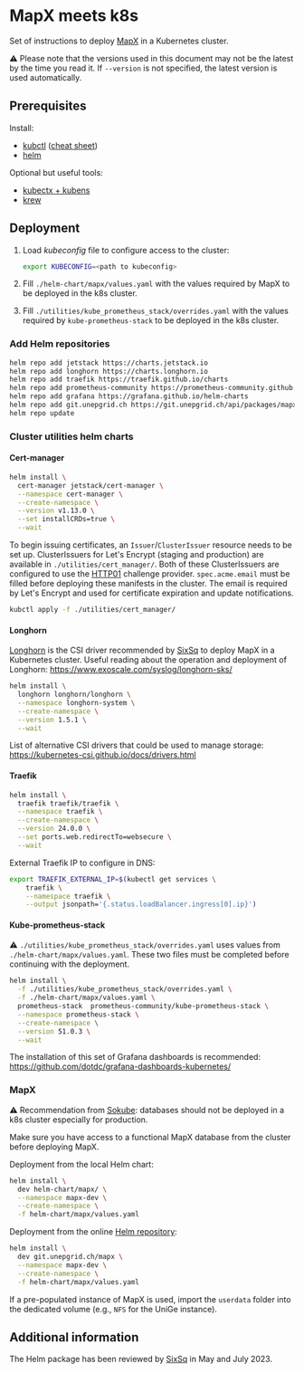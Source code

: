 # MapX meets k8s

Set of instructions to deploy [MapX](https://github.com/unep-grid/mapx) in a Kubernetes cluster.

⚠ Please note that the versions used in this document may not be the latest by the time you read it. If `--version` is not specified, the latest version is used automatically.

## Prerequisites

Install:

- [kubctl](https://kubernetes.io/docs/tasks/tools/#kubectl) ([cheat sheet](https://kubernetes.io/docs/reference/kubectl/cheatsheet/))
- [helm](https://helm.sh/docs/intro/install/)

Optional but useful tools:

- [kubectx + kubens](https://github.com/ahmetb/kubectx#installation)
- [krew](https://krew.sigs.k8s.io/docs/user-guide/setup/install/)

## Deployment

1. Load _kubeconfig_ file to configure access to the cluster:

   ```sh
   export KUBECONFIG=<path to kubeconfig>
   ```

2. Fill `./helm-chart/mapx/values.yaml` with the values required by MapX to be deployed in the k8s cluster.

3. Fill `./utilities/kube_prometheus_stack/overrides.yaml` with the values required by `kube-prometheus-stack` to be deployed in the k8s cluster.

### Add Helm repositories

```sh
helm repo add jetstack https://charts.jetstack.io
helm repo add longhorn https://charts.longhorn.io
helm repo add traefik https://traefik.github.io/charts
helm repo add prometheus-community https://prometheus-community.github.io/helm-charts
helm repo add grafana https://grafana.github.io/helm-charts
helm repo add git.unepgrid.ch https://git.unepgrid.ch/api/packages/mapx/helm
helm repo update
```

### Cluster utilities helm charts

#### Cert-manager

```sh
helm install \
  cert-manager jetstack/cert-manager \
  --namespace cert-manager \
  --create-namespace \
  --version v1.13.0 \
  --set installCRDs=true \
  --wait
```

To begin issuing certificates, an `Issuer`/`ClusterIssuer` resource needs to be set up.
ClusterIssuers for Let's Encrypt (staging and production) are available in `./utilities/cert_manager/`.
Both of these ClusterIssuers are configured to use the [HTTP01](https://cert-manager.io/docs/configuration/acme/http01/) challenge provider.
`spec.acme.email` must be filled before deploying these manifests in the cluster. The email is required by Let's Encrypt and used for certificate expiration and update notifications.

```sh
kubctl apply -f ./utilities/cert_manager/
```

#### Longhorn

[Longhorn](https://github.com/longhorn/longhorn) is the CSI driver recommended by [SixSq](https://sixsq.com/) to deploy MapX in a Kubernetes cluster.
Useful reading about the operation and deployment of Longhorn: <https://www.exoscale.com/syslog/longhorn-sks/>

```sh
helm install \
  longhorn longhorn/longhorn \
  --namespace longhorn-system \
  --create-namespace \
  --version 1.5.1 \
  --wait
```

List of alternative CSI drivers that could be used to manage storage: <https://kubernetes-csi.github.io/docs/drivers.html>

#### Traefik

```sh
helm install \
  traefik traefik/traefik \
  --namespace traefik \
  --create-namespace \
  --version 24.0.0 \
  --set ports.web.redirectTo=websecure \
  --wait
```

External Traefik IP to configure in DNS:

```sh
export TRAEFIK_EXTERNAL_IP=$(kubectl get services \
    traefik \
    --namespace traefik \
    --output jsonpath='{.status.loadBalancer.ingress[0].ip}')
```

#### Kube-prometheus-stack

⚠ `./utilities/kube_prometheus_stack/overrides.yaml` uses values from `./helm-chart/mapx/values.yaml`. These two files must be completed before continuing with the deployment.

```sh
helm install \
  -f ./utilities/kube_prometheus_stack/overrides.yaml \
  -f ./helm-chart/mapx/values.yaml \
  prometheus-stack  prometheus-community/kube-prometheus-stack \
  --namespace prometheus-stack \
  --create-namespace \
  --version 51.0.3 \
  --wait
```

The installation of this set of Grafana dashboards is recommended: <https://github.com/dotdc/grafana-dashboards-kubernetes/>

### MapX

⚠ Recommendation from [Sokube](https://www.sokube.io/en/home): databases should not be deployed in a k8s cluster especially for production.

Make sure you have access to a functional MapX database from the cluster before deploying MapX.

Deployment from the local Helm chart:

```sh
helm install \
  dev helm-chart/mapx/ \
  --namespace mapx-dev \
  --create-namespace \
  -f helm-chart/mapx/values.yaml
```

Deployment from the online [Helm repository](https://git.unepgrid.ch/mapx/-/packages/helm/mapx/):

```sh
helm install \
  dev git.unepgrid.ch/mapx \
  --namespace mapx-dev \
  --create-namespace \
  -f helm-chart/mapx/values.yaml
```

If a pre-populated instance of MapX is used, import the `userdata` folder into the dedicated volume (e.g., `NFS` for the UniGe instance).

## Additional information

The Helm package has been reviewed by [SixSq](https://sixsq.com/) in May and July 2023.
